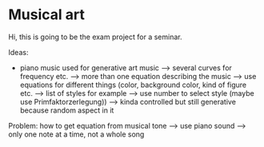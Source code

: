 # Musical art

Hi, this is going to be the exam project for a seminar.

Ideas:
- piano music used for generative art 
music —> several curves for frequency etc. —> more than one equation describing the music 
—> use equations for different things (color, background color, kind of figure etc. —> list of styles for example —> use number to select style (maybe use Primfaktorzerlegung))
—> kinda controlled but still generative because random aspect in it 

Problem: how to get equation from musical tone —> use piano sound —> only one note at a time, not a whole song 